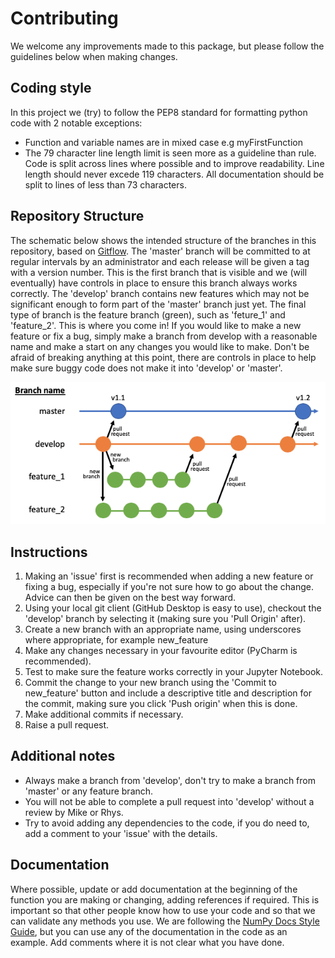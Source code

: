 # Contributing

We welcome any improvements made to this package, but please follow the guidelines below when making changes.

## Coding style

In this project we (try) to follow the PEP8 standard for formatting python code with 2 notable exceptions:
- Function and variable names are in mixed case e.g myFirstFunction
- The 79 character line length limit is seen more as a guideline than rule. Code is split across lines where possible and to improve readability. Line length should never excede 119 characters. All documentation should be split to lines of less than 73 characters.

## Repository Structure

The schematic below shows the intended structure of the branches in this repository, based on [Gitflow](https://www.atlassian.com/git/tutorials/comparing-workflows/gitflow-workflow). The 'master' branch will be committed to at regular intervals by an administrator and each release will be given a tag with a version number. This is the first branch that is visible and we (will eventually) have controls in place to ensure this branch always works correctly. The 'develop' branch contains new features which may not be significant enough to form part of the 'master' branch just yet. The final type of branch is the feature branch (green), such as 'feture_1' and 'feature_2'. This is where you come in! If you would like to make a new feature or fix a bug, simply make a branch from develop with a reasonable name and make a start on any changes you would like to make. Don't be afraid of breaking anything at this point, there are controls in place to help make sure buggy code does not make it into 'develop' or 'master'.

![Repository structure](source/_static/branches.png)

## Instructions

1. Making an 'issue' first is recommended when adding a new feature or fixing a bug, especially if you're not sure how to go about the change. Advice can then be given on the best way forward.
2. Using your local git client (GitHub Desktop is easy to use), checkout the 'develop' branch by selecting it (making sure you 'Pull Origin' after).
3. Create a new branch with an appropriate name, using underscores where appropriate, for example new_feature
4. Make any changes necessary in your favourite editor (PyCharm is recommended).
5. Test to make sure the feature works correctly in your Jupyter Notebook.
6. Commit the change to your new branch using the 'Commit to new_feature' button and include a descriptive title and description for the commit, making sure you click 'Push origin' when this is done.
7. Make additional commits if necessary.
8. Raise a pull request.

## Additional notes

- Always make a branch from 'develop', don't try to make a branch from 'master' or any feature branch.
- You will not be able to complete a pull request into 'develop' without a review by Mike or Rhys.
- Try to avoid adding any dependencies to the code, if you do need to, add a comment to your 'issue' with the details.


## Documentation

Where possible, update or add documentation at the beginning of the function you are making or changing, adding references if required. This is important so that other people know how to use your code and so that we can validate any methods you use. We are following the [NumPy Docs Style Guide](https://docs.scipy.org/doc/numpy-1.15.0/docs/howto_document.html), but you can use any of the documentation in the code as an example. Add comments where it is not clear what you have done.
